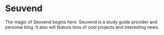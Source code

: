 Seuvend
================

The magic of Seuvend begins here. Seuvend is a study guide provider and personal blog. It also will feature tons of cool projects and interesting news.
